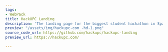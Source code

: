 ```yaml
---
tags:
- WebPack
title: HackUPC Landing
description: 'The landing page for the biggest student hackathon in Spain. '
preview: "/assets/img/hackupc-com_-hd-1.png"
source_code_url: https://github.com/hackupc/hackupc-landing
preview_url: https://hackupc.com/

---
```

